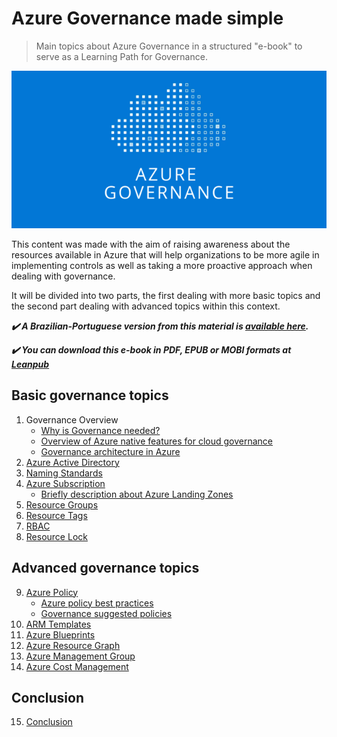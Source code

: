 # Azure Governance made simple
>Main topics about Azure Governance in a structured "e-book" to serve as a Learning Path for Governance.

![azure_governance](/images/azure_governance.png)

This content was made with the aim of raising awareness about the resources available in Azure that will help organizations to be more agile in implementing controls as well as taking a more proactive approach when dealing with governance.

It will be divided into two parts, the first dealing with more basic topics and the second part dealing with advanced topics within this context.

***✔️ A Brazilian-Portuguese version from this material is [available here](https://github.com/ricmmartins/guia-pratico-governanca-azure).***

***✔️ You can download this e-book in PDF, EPUB or MOBI formats at [Leanpub](https://leanpub.com/azuregovernancemadesimple)***

## Basic governance topics

1. Governance Overview
   * [Why is Governance needed?](guide/governance-needed.md)
   * [Overview of Azure native features for cloud governance](guide/overview-native-features.md)
   * [Governance architecture in Azure](guide/governance-architecture.md)
2. [Azure Active Directory](guide/aad.md)
3. [Naming Standards](guide/naming.md)
4. [Azure Subscription](guide/subscription.md)
   * [Briefly description about Azure Landing Zones](guide/subscription.md#briefly-description-about-azure-landing-zones)
6. [Resource Groups](guide/resource-groups.md)
7. [Resource Tags](guide/resource-tags.md)
8. [RBAC](guide/rbac.md)
9. [Resource Lock](guide/resource-lock.md)

## Advanced governance topics

9. [Azure Policy](guide/policy.md)
   * [Azure policy best practices](guide/policy-best-practices.md)
   * [Governance suggested policies](guide/governance-policies.md)
10. [ARM Templates](guide/arm.md)
11. [Azure Blueprints](guide/blueprints.md)
12. [Azure Resource Graph](guide/resource-graph.md)
13. [Azure Management Group](guide/management-group.md)
14. [Azure Cost Management](guide/cost-management.md)

## Conclusion

15. [Conclusion](guide/conclusion.md)
